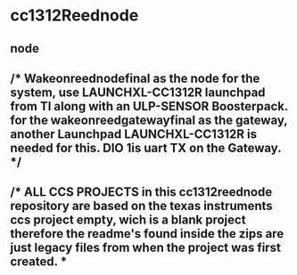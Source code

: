 # cc1312Reednode
node
---------------------------------------------------------------------------------------------------------------------------------------
/* Wakeonreednodefinal as the node for the system, use LAUNCHXL-CC1312R launchpad from TI along with an ULP-SENSOR Boosterpack.
   for the wakeonreedgatewayfinal as the gateway, another Launchpad LAUNCHXL-CC1312R is needed for this. DIO 1is uart TX on the Gateway.
*/
---------------------------------------------------------------------------------------------------------------------------------------
/* ALL CCS PROJECTS in this cc1312reednode repository are based on the texas instruments ccs project empty, wich is a blank project
   therefore the readme's found inside the zips are just legacy files from when the project was first created.
*
---------------------------------------------------------------------------------------------------------------------------------------
